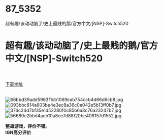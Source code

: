 # 87_5352
超有趣/该动动脑了/史上最贱的鹅/官方中文/[NSP]-Switch520
# 超有趣/该动动脑了/史上最贱的鹅/官方中文/[NSP]-Switch520
 <br/></br>
[下载地址](https://www.switch520.cc/article/5352 "下载地址")
<br/></br>

<p><img title="66bbd39add5963f1cb1069eab754ccb4d66d6cb8.jpg" src="https://www.switch520.cc/muke_img/2021_07_28_96f3a73f1bd03.jpg" alt="66bbd39add5963f1cb1069eab754ccb4d66d6cb8.jpg"><br>
<img title="093bbc814a603be4e3ec8a36c0e042e5b13ff0b7.jpg" src="https://www.switch520.cc/muke_img/2021_07_28_849fe4cf339de.jpg" alt="093bbc814a603be4e3ec8a36c0e042e5b13ff0b7.jpg"><br>
<img title="374c24d7bf35e1d52280f0c85b6a3c76a23247b7.jpg" src="https://www.switch520.cc/muke_img/2021_07_28_b821dfd04e05f.jpg" alt="374c24d7bf35e1d52280f0c85b6a3c76a23247b7.jpg"><br>
<img title="56680c2bbd4aeb10a8ce7d88f20be406157d1552.jpg" src="https://www.switch520.cc/muke_img/2021_07_28_686cabb4423a3.jpg" alt="56680c2bbd4aeb10a8ce7d88f20be406157d1552.jpg"></p>
<p><strong>整蛊游戏，评价不错。</strong><strong><br>
IGN高分评价<br>
</strong></p>
<p><strong>&nbsp;</strong></p>
